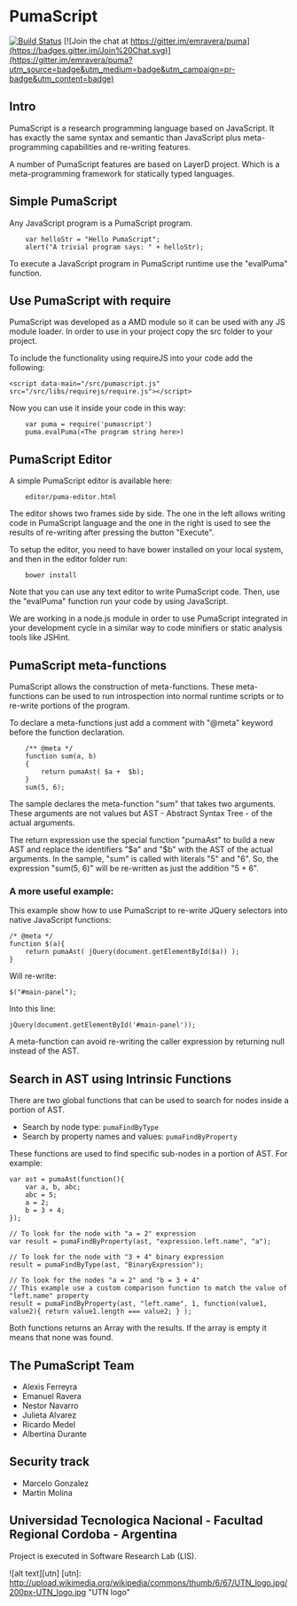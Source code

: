 # PumaScript

[![Build Status](https://travis-ci.org/emravera/puma.svg?branch=master)](https://travis-ci.org/emravera/puma)
[![Join the chat at https://gitter.im/emravera/puma](https://badges.gitter.im/Join%20Chat.svg)](https://gitter.im/emravera/puma?utm_source=badge&utm_medium=badge&utm_campaign=pr-badge&utm_content=badge)

## Intro

PumaScript is a research programming language based on JavaScript.
It has exactly the same syntax and semantic than JavaScript plus meta-programming capabilities and re-writing features.

A number of PumaScript features are based on LayerD project. Which is a meta-programming framework for statically typed languages.

## Simple PumaScript

Any JavaScript program is a PumaScript program.

```
    var helloStr = "Hello PumaScript";
    alert("A trivial program says: " + helloStr);
```

To execute a JavaScript program in PumaScript runtime use the "evalPuma" function.

## Use PumaScript with require

PumaScript was developed as a AMD module so it can be used with any JS module loader. In order to use in your project copy the src folder to your project.

To include the functionality using requireJS into your code add the following:

```
<script data-main="/src/pumascript.js" src="/src/libs/requirejs/require.js"></script>
```

Now you can use it inside your code in this way:

```
    var puma = require('pumascript')
    puma.evalPuma(<The program string here>)
```

## PumaScript Editor

A simple PumaScript editor is available here:

```
    editor/puma-editor.html
```
The editor shows two frames side by side. The one in the left allows writing code in PumaScript language and the one in the right is used to see the results of re-writing after pressing the button "Execute".

To setup the editor, you need to have bower installed on your local system, and then in the editor folder run:

```
    bower install
```

Note that you can use any text editor to write PumaScript code. Then, use the "evalPuma" function run your code by using JavaScript.

We are working in a node.js module in order to use PumaScript integrated in your development cycle in a similar way to code minifiers or static analysis tools like JSHint.

## PumaScript meta-functions

PumaScript allows the construction of meta-functions. These meta-functions can be used to run introspection into normal runtime scripts or to re-write portions of the program.

To declare a meta-functions just add a comment with "@meta" keyword before the function declaration.

```
    /** @meta */
    function sum(a, b)
    {
        return pumaAst( $a +  $b);
    }
    sum(5, 6);
```

The sample declares the meta-function "sum" that takes two arguments. These arguments are not values but AST - Abstract Syntax Tree - of the actual arguments.

The return expression use the special function "pumaAst" to build a new AST and replace the identifiers "$a" and "$b" with the AST of the actual arguments. In the sample, "sum" is called with literals "5" and "6". So, the expression "sum(5, 6)" will be re-written as just the addition "5 + 6".

### A more useful example:

This example show how to use PumaScript to re-write JQuery selectors into native JavaScript functions:

```
/* @meta */
function $(a){
    return pumaAst( jQuery(document.getElementById($a)) );
}

```

Will re-write:

```
$("#main-panel");
```

Into this line:

```
jQuery(document.getElementById('#main-panel'));
```

A meta-function can avoid re-writing the caller expression by returning null instead of the AST.

## Search in AST using Intrinsic Functions

There are two global functions that can be used to search for nodes inside a portion of AST.

* Search by node type: `pumaFindByType`
* Search by property names and values: `pumaFindByProperty`

These functions are used to find specific sub-nodes in a portion of AST. For example:

```
var ast = pumaAst(function(){
    var a, b, abc;
    abc = 5;
    a = 2;
    b = 3 + 4;
});

// To look for the node with "a = 2" expression
var result = pumaFindByProperty(ast, "expression.left.name", "a");

// To look for the node with "3 + 4" binary expression
result = pumaFindByType(ast, "BinaryExpression");

// To look for the nodes "a = 2" and "b = 3 + 4"
// This example use a custom comparison function to match the value of "left.name" property
result = pumaFindByProperty(ast, "left.name", 1, function(value1, value2){ return value1.length === value2; } );
```
Both functions returns an Array with the results. If the array is empty it means that none was found.

## The PumaScript Team
* Alexis Ferreyra
* Emanuel Ravera
* Nestor Navarro
* Julieta Alvarez
* Ricardo Medel
* Albertina Durante

## Security track
* Marcelo Gonzalez
* Martin Molina

## Universidad Tecnologica Nacional - Facultad Regional Cordoba - Argentina
Project is executed in Software Research Lab (LIS).

![alt text][utn]
[utn]: http://upload.wikimedia.org/wikipedia/commons/thumb/6/67/UTN_logo.jpg/200px-UTN_logo.jpg "UTN logo"
